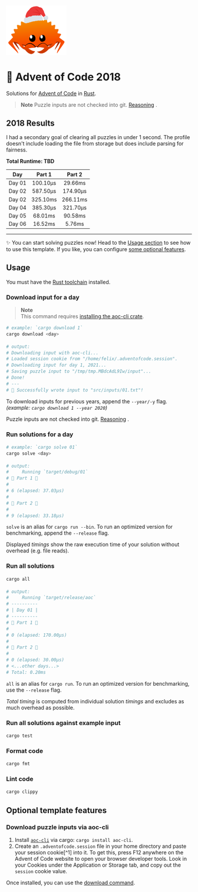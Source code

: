 <img src="./.assets/christmas_ferris.png" width="164">

# 🎄 Advent of Code 2018

Solutions for [Advent of Code](https://adventofcode.com/) in [Rust](https://www.rust-lang.org/).

> **Note**
> Puzzle inputs are not checked into
> git. [Reasoning](https://old.reddit.com/r/adventofcode/comments/k99rod/sharing_input_data_were_we_requested_not_to/gf2ukkf/?context=3)
> .

<!--- advent_readme_stars table --->

## 2018 Results

I had a secondary goal of clearing all puzzles in under 1 second. The profile doesn't include loading the file from 
storage but does include parsing for fairness.

**Total Runtime: TBD**

|  Day   |  Part 1  |  Part 2  |
|:------:|:--------:|:--------:|
| Day 01 | 100.10µs | 29.66ms  |
| Day 02 | 587.50µs | 174.90µs |
| Day 02 | 325.10ms | 266.11ms |
| Day 04 | 385.30µs | 321.70µs |
| Day 05 | 68.01ms  | 90.58ms  |
| Day 06 | 16.52ms  |  5.76ms  |

 


---

✨ You can start solving puzzles now! Head to the [Usage section](#usage) to see how to use this template. If you like,
you can configure [some optional features](#optional-template-features).

## Usage

You must have the [Rust toolchain](https://www.rust-lang.org/tools/install) installed.

### Download input for a day

> **Note**  
> This command requires [installing the aoc-cli crate](#download-puzzle-inputs-via-aoc-cli).

```sh
# example: `cargo download 1`
cargo download <day>

# output:
# Downloading input with aoc-cli...
# Loaded session cookie from "/home/felix/.adventofcode.session".
# Downloading input for day 1, 2021...
# Saving puzzle input to "/tmp/tmp.MBdcAdL9Iw/input"...
# Done!
# ---
# 🎄 Successfully wrote input to "src/inputs/01.txt"!
```

To download inputs for previous years, append the `--year/-y` flag. _(example: `cargo download 1 --year 2020`)_

Puzzle inputs are not checked into
git. [Reasoning](https://old.reddit.com/r/adventofcode/comments/k99rod/sharing_input_data_were_we_requested_not_to/gf2ukkf/?context=3)
.

### Run solutions for a day

```sh
# example: `cargo solve 01`
cargo solve <day>

# output:
#     Running `target/debug/01`
# 🎄 Part 1 🎄
#
# 6 (elapsed: 37.03µs)
#
# 🎄 Part 2 🎄
#
# 9 (elapsed: 33.18µs)
```

`solve` is an alias for `cargo run --bin`. To run an optimized version for benchmarking, append the `--release` flag.

Displayed _timings_ show the raw execution time of your solution without overhead (e.g. file reads).

### Run all solutions

```sh
cargo all

# output:
#     Running `target/release/aoc`
# ----------
# | Day 01 |
# ----------
# 🎄 Part 1 🎄
#
# 0 (elapsed: 170.00µs)
#
# 🎄 Part 2 🎄
#
# 0 (elapsed: 30.00µs)
# <...other days...>
# Total: 0.20ms
```

`all` is an alias for `cargo run`. To run an optimized version for benchmarking, use the `--release` flag.

_Total timing_ is computed from individual solution _timings_ and excludes as much overhead as possible.

### Run all solutions against example input

```sh
cargo test
```

### Format code

```sh
cargo fmt
```

### Lint code

```sh
cargo clippy
```

## Optional template features

### Download puzzle inputs via aoc-cli

1. Install [`aoc-cli`](https://github.com/scarvalhojr/aoc-cli/) via cargo: `cargo install aoc-cli`.
2. Create an `.adventofcode.session` file in your home directory and paste your session cookie[^1] into it. To get this,
   press F12 anywhere on the Advent of Code website to open your browser developer tools. Look in your Cookies under the
   Application or Storage tab, and copy out the `session` cookie value.

Once installed, you can use the [download command](#download-input-for-a-day).
